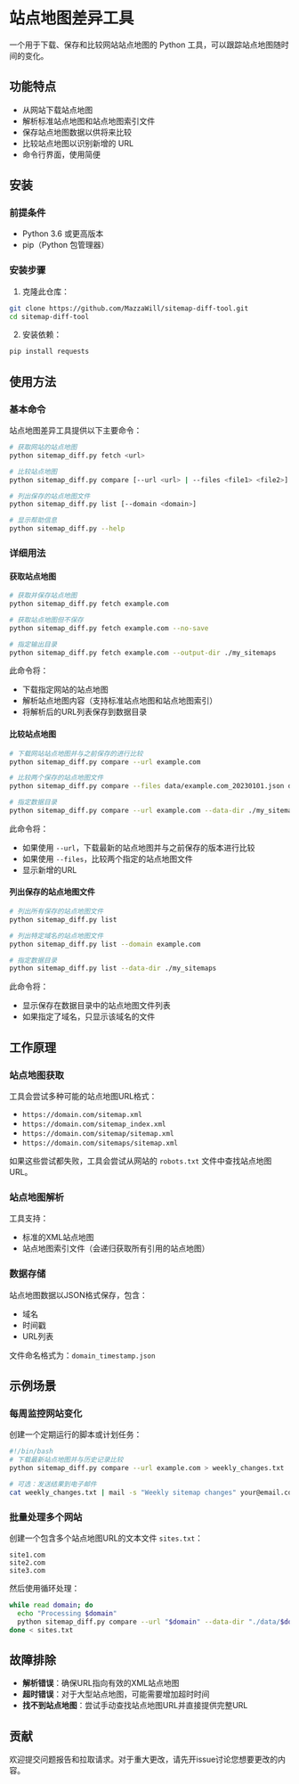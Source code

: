 # 站点地图差异工具

一个用于下载、保存和比较网站站点地图的 Python 工具，可以跟踪站点地图随时间的变化。

## 功能特点

- 从网站下载站点地图
- 解析标准站点地图和站点地图索引文件
- 保存站点地图数据以供将来比较
- 比较站点地图以识别新增的 URL
- 命令行界面，使用简便

## 安装 

### 前提条件

- Python 3.6 或更高版本
- pip（Python 包管理器）

### 安装步骤

1. 克隆此仓库：

```bash
git clone https://github.com/MazzaWill/sitemap-diff-tool.git
cd sitemap-diff-tool
```

2. 安装依赖：

```bash
pip install requests
```

## 使用方法

### 基本命令

站点地图差异工具提供以下主要命令：

```bash
# 获取网站的站点地图
python sitemap_diff.py fetch <url>

# 比较站点地图
python sitemap_diff.py compare [--url <url> | --files <file1> <file2>]

# 列出保存的站点地图文件
python sitemap_diff.py list [--domain <domain>]

# 显示帮助信息
python sitemap_diff.py --help
```

### 详细用法

#### 获取站点地图

```bash
# 获取并保存站点地图
python sitemap_diff.py fetch example.com

# 获取站点地图但不保存
python sitemap_diff.py fetch example.com --no-save

# 指定输出目录
python sitemap_diff.py fetch example.com --output-dir ./my_sitemaps
```

此命令将：
- 下载指定网站的站点地图
- 解析站点地图内容（支持标准站点地图和站点地图索引）
- 将解析后的URL列表保存到数据目录

#### 比较站点地图

```bash
# 下载网站站点地图并与之前保存的进行比较
python sitemap_diff.py compare --url example.com

# 比较两个保存的站点地图文件
python sitemap_diff.py compare --files data/example.com_20230101.json data/example.com_20230201.json

# 指定数据目录
python sitemap_diff.py compare --url example.com --data-dir ./my_sitemaps
```

此命令将：
- 如果使用 `--url`，下载最新的站点地图并与之前保存的版本进行比较
- 如果使用 `--files`，比较两个指定的站点地图文件
- 显示新增的URL

#### 列出保存的站点地图文件

```bash
# 列出所有保存的站点地图文件
python sitemap_diff.py list

# 列出特定域名的站点地图文件
python sitemap_diff.py list --domain example.com

# 指定数据目录
python sitemap_diff.py list --data-dir ./my_sitemaps
```

此命令将：
- 显示保存在数据目录中的站点地图文件列表
- 如果指定了域名，只显示该域名的文件

## 工作原理

### 站点地图获取

工具会尝试多种可能的站点地图URL格式：
- `https://domain.com/sitemap.xml`
- `https://domain.com/sitemap_index.xml`
- `https://domain.com/sitemap/sitemap.xml`
- `https://domain.com/sitemaps/sitemap.xml`

如果这些尝试都失败，工具会尝试从网站的 `robots.txt` 文件中查找站点地图URL。

### 站点地图解析

工具支持：
- 标准的XML站点地图
- 站点地图索引文件（会递归获取所有引用的站点地图）

### 数据存储

站点地图数据以JSON格式保存，包含：
- 域名
- 时间戳
- URL列表

文件命名格式为：`domain_timestamp.json`

## 示例场景

### 每周监控网站变化

创建一个定期运行的脚本或计划任务：

```bash
#!/bin/bash
# 下载最新站点地图并与历史记录比较
python sitemap_diff.py compare --url example.com > weekly_changes.txt

# 可选：发送结果到电子邮件
cat weekly_changes.txt | mail -s "Weekly sitemap changes" your@email.com
```

### 批量处理多个网站

创建一个包含多个站点地图URL的文本文件 `sites.txt`：

```
site1.com
site2.com
site3.com
```

然后使用循环处理：

```bash
while read domain; do
  echo "Processing $domain"
  python sitemap_diff.py compare --url "$domain" --data-dir "./data/$domain"
done < sites.txt
```

## 故障排除

- **解析错误**：确保URL指向有效的XML站点地图
- **超时错误**：对于大型站点地图，可能需要增加超时时间
- **找不到站点地图**：尝试手动查找站点地图URL并直接提供完整URL

## 贡献

欢迎提交问题报告和拉取请求。对于重大更改，请先开issue讨论您想要更改的内容。

